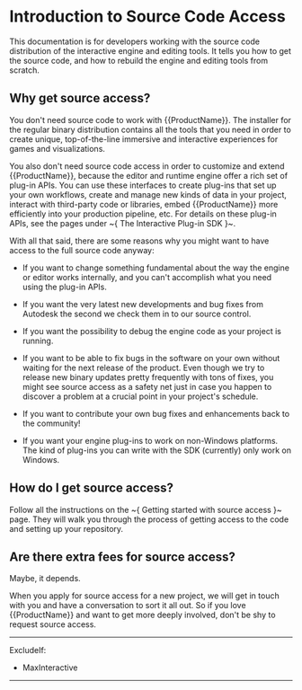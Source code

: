 # Introduction to Source Code Access

This documentation is for developers working with the source code distribution of the interactive engine and editing tools. It tells you how to get the source code, and how to rebuild the engine and editing tools from scratch.

## Why get source access?

You don't need source code to work with {{ProductName}}. The installer for the regular binary distribution contains all the tools that you need in order to create unique, top-of-the-line immersive and interactive experiences for games and visualizations.

You also don't need source code access in order to customize and extend {{ProductName}}, because the editor and runtime engine offer a rich set of plug-in APIs. You can use these interfaces to create plug-ins that set up your own workflows, create and manage new kinds of data in your project, interact with third-party code or libraries, embed {{ProductName}} more efficiently into your production pipeline, etc. For details on these plug-in APIs, see the pages under ~{ The Interactive Plug-in SDK }~.

With all that said, there are some reasons why you might want to have access to the full source code anyway:

-	If you want to change something fundamental about the way the engine or editor works internally, and you can't accomplish what you need using the plug-in APIs.

-	If you want the very latest new developments and bug fixes from Autodesk the second we check them in to our source control.

-	If you want the possibility to debug the engine code as your project is running.

-	If you want to be able to fix bugs in the software on your own without waiting for the next release of the product. Even though we try to release new binary updates pretty frequently with tons of fixes, you might see source access as a safety net just in case you happen to discover a problem at a crucial point in your project's schedule.

-	If you want to contribute your own bug fixes and enhancements back to the community!

-	If you want your engine plug-ins to work on non-Windows platforms. The kind of plug-ins you can write with the SDK (currently) only work on Windows.

## How do I get source access?

Follow all the instructions on the ~{ Getting started with source access }~ page. They will walk you through the process of getting access to the code and setting up your repository.

## Are there extra fees for source access?

Maybe, it depends.

When you apply for source access for a new project, we will get in touch with you and have a conversation to sort it all out. So if you love {{ProductName}} and want to get more deeply involved, don't be shy to request source access.

---
ExcludeIf:
-	MaxInteractive
---
